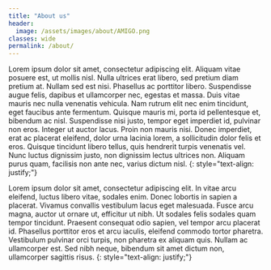 ```yaml
---
title: "About us"
header:
  image: /assets/images/about/AMIGO.png
classes: wide
permalink: /about/
---
```


Lorem ipsum dolor sit amet, consectetur adipiscing elit. Aliquam vitae posuere est, ut mollis nisl. Nulla ultrices erat libero, sed pretium diam pretium at. Nullam sed est nisi. Phasellus ac porttitor libero. Suspendisse augue felis, dapibus et ullamcorper nec, egestas et massa. Duis vitae mauris nec nulla venenatis vehicula. Nam rutrum elit nec enim tincidunt, eget faucibus ante fermentum. Quisque mauris mi, porta id pellentesque et, bibendum ac nisl. Suspendisse nisi justo, tempor eget imperdiet id, pulvinar non eros. Integer ut auctor lacus. Proin non mauris nisi. Donec imperdiet, erat ac placerat eleifend, dolor urna lacinia lorem, a sollicitudin dolor felis et eros. Quisque tincidunt libero tellus, quis hendrerit turpis venenatis vel. Nunc luctus dignissim justo, non dignissim lectus ultrices non. Aliquam purus quam, facilisis non ante nec, varius dictum nisl.
{: style="text-align: justify;"}


Lorem ipsum dolor sit amet, consectetur adipiscing elit. In vitae arcu eleifend, luctus libero vitae, sodales enim. Donec lobortis in sapien a placerat. Vivamus convallis vestibulum lacus eget malesuada. Fusce arcu magna, auctor ut ornare ut, efficitur ut nibh. Ut sodales felis sodales quam tempor tincidunt. Praesent consequat odio sapien, vel tempor arcu placerat id. Phasellus porttitor eros et arcu iaculis, eleifend commodo tortor pharetra. Vestibulum pulvinar orci turpis, non pharetra ex aliquam quis. Nullam ac ullamcorper est. Sed nibh neque, bibendum sit amet dictum non, ullamcorper sagittis risus.
{: style="text-align: justify;"}
